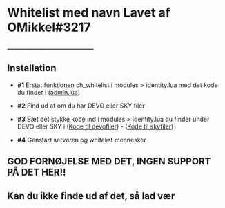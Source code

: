 # Whitelist med navn Lavet af OMikkel#3217
**______________________________**

## Installation

- **#1** Erstat funktionen ch_whitelist i modules > identity.lua med det kode du finder i ([admin.lua](admin.lua))

- **#2** Find ud af om du har DEVO eller SKY filer

- **#3** Sæt det stykke kode ind i modules > identity.lua du finder under DEVO eller SKY i ([Kode til devofiler](identity.lua#L1))  -  ([Kode til skyfiler](identity.lua#L42))

- **#4** Genstart serveren og whitelist mennesker

## GOD FORNØJELSE MED DET, INGEN SUPPORT PÅ DET HER!!
## Kan du ikke finde ud af det, så lad vær
